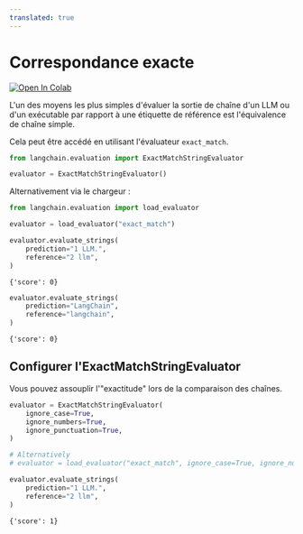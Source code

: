 ```yaml
---
translated: true
---
```


# Correspondance exacte

[![Open In Colab](https://colab.research.google.com/assets/colab-badge.svg)](https://colab.research.google.com/github/langchain-ai/langchain/blob/master/docs/docs/guides/evaluation/string/exact_match.ipynb)

L'un des moyens les plus simples d'évaluer la sortie de chaîne d'un LLM ou d'un exécutable par rapport à une étiquette de référence est l'équivalence de chaîne simple.

Cela peut être accédé en utilisant l'évaluateur `exact_match`.

```python
from langchain.evaluation import ExactMatchStringEvaluator

evaluator = ExactMatchStringEvaluator()
```

Alternativement via le chargeur :

```python
from langchain.evaluation import load_evaluator

evaluator = load_evaluator("exact_match")
```

```python
evaluator.evaluate_strings(
    prediction="1 LLM.",
    reference="2 llm",
)
```

```output
{'score': 0}
```

```python
evaluator.evaluate_strings(
    prediction="LangChain",
    reference="langchain",
)
```

```output
{'score': 0}
```

## Configurer l'ExactMatchStringEvaluator

Vous pouvez assouplir l'"exactitude" lors de la comparaison des chaînes.

```python
evaluator = ExactMatchStringEvaluator(
    ignore_case=True,
    ignore_numbers=True,
    ignore_punctuation=True,
)

# Alternatively
# evaluator = load_evaluator("exact_match", ignore_case=True, ignore_numbers=True, ignore_punctuation=True)
```

```python
evaluator.evaluate_strings(
    prediction="1 LLM.",
    reference="2 llm",
)
```

```output
{'score': 1}
```
